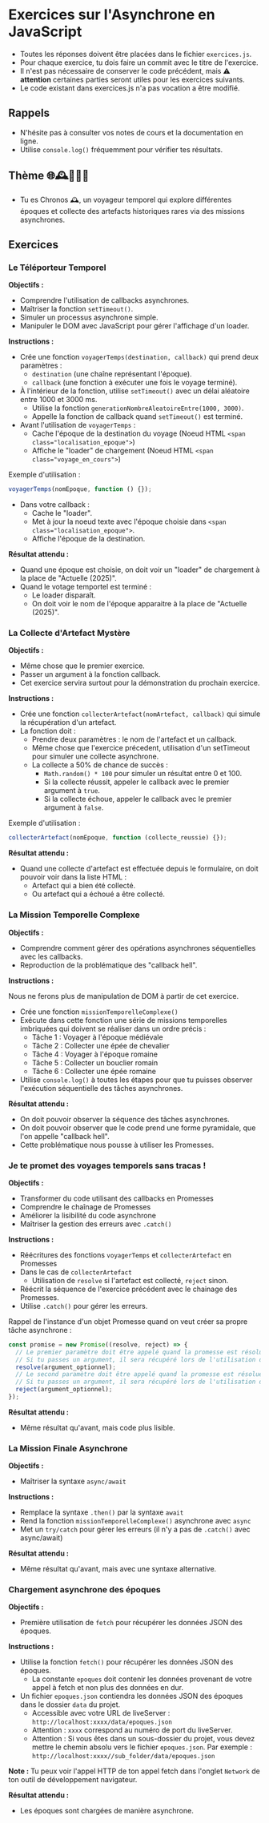 # Exercices sur l'Asynchrone en JavaScript

- Toutes les réponses doivent être placées dans le fichier `exercices.js`.
- Pour chaque exercice, tu dois faire un commit avec le titre de l'exercice.
- Il n'est pas nécessaire de conserver le code précédent, mais ⚠️ **attention** certaines parties seront utiles pour les exercices suivants.
- Le code existant dans exercices.js n'a pas vocation a être modifié.

## Rappels

- N'hésite pas à consulter vos notes de cours et la documentation en ligne.
- Utilise `console.log()` fréquemment pour vérifier tes résultats.

## Thème 🌐🕰️🌈🚀📡

- Tu es Chronos 🕰️, un voyageur temporel qui explore différentes époques et collecte des artefacts historiques rares via des missions asynchrones.

## Exercices

### Le Téléporteur Temporel

**Objectifs :**

- Comprendre l'utilisation de callbacks asynchrones.
- Maîtriser la fonction `setTimeout()`.
- Simuler un processus asynchrone simple.
- Manipuler le DOM avec JavaScript pour gérer l'affichage d'un loader.

**Instructions :**

- Crée une fonction `voyagerTemps(destination, callback)` qui prend deux paramètres :
  - `destination` (une chaîne représentant l'époque).
  - `callback` (une fonction à exécuter une fois le voyage terminé).
- À l'intérieur de la fonction, utilise `setTimeout()` avec un délai aléatoire entre 1000 et 3000 ms.
  - Utilise la fonction `generationNombreAleatoireEntre(1000, 3000)`.
  - Appelle la fonction de callback quand `setTimeout()` est terminé.
- Avant l'utilisation de `voyagerTemps` :
  - Cache l'époque de la destination du voyage (Noeud HTML `<span class="localisation_epoque">`)
  - Affiche le "loader" de chargement (Noeud HTML `<span class="voyage_en_cours">`)

Exemple d'utilisation :

```js
voyagerTemps(nomEpoque, function () {});
```

- Dans votre callback :
  - Cache le "loader".
  - Met à jour la noeud texte avec l'époque choisie dans `<span class="localisation_epoque">`.
  - Affiche l'époque de la destination.

**Résultat attendu :**

- Quand une époque est choisie, on doit voir un "loader" de chargement à la place de "Actuelle (2025)".
- Quand le votage temportel est terminé :
  - Le loader disparaît.
  - On doit voir le nom de l'époque apparaitre à la place de "Actuelle (2025)".

### La Collecte d'Artefact Mystère

**Objectifs :**

- Même chose que le premier exercice.
- Passer un argument à la fonction callback.
- Cet exercice servira surtout pour la démonstration du prochain exercice.

**Instructions :**

- Crée une fonction `collecterArtefact(nomArtefact, callback)` qui simule la récupération d'un artefact.
- La fonction doit :
  - Prendre deux paramètres : le nom de l'artefact et un callback.
  - Même chose que l'exercice précedent, utilisation d'un setTimeout pour simuler une collecte asynchrone.
  - La collecte a 50% de chance de succès :
    - `Math.random() * 100` pour simuler un résultat entre 0 et 100.
    - Si la collecte réussit, appeler le callback avec le premier argument à `true`.
    - Si la collecte échoue, appeler le callback avec le premier argument à `false`.

Exemple d'utilisation :

```js
collecterArtefact(nomEpoque, function (collecte_reussie) {});
```

**Résultat attendu :**

- Quand une collecte d'artefact est effectuée depuis le formulaire, on doit pouvoir voir dans la liste HTML :
  - Artefact qui a bien été collecté.
  - Ou artefact qui a échoué a être collecté.

### La Mission Temporelle Complexe

**Objectifs :**

- Comprendre comment gérer des opérations asynchrones séquentielles avec les callbacks.
- Reproduction de la problématique des "callback hell".

**Instructions :**

Nous ne ferons plus de manipulation de DOM à partir de cet exercice.

- Crée une fonction `missionTemporelleComplexe()`
- Exécute dans cette fonction une série de missions temporelles imbriquées qui doivent se réaliser dans un ordre précis :
  - Tâche 1 : Voyager à l'époque médiévale
  - Tâche 2 : Collecter une épée de chevalier
  - Tâche 4 : Voyager à l'époque romaine
  - Tâche 5 : Collecter un bouclier romain
  - Tâche 6 : Collecter une épée romaine
- Utilise `console.log()` à toutes les étapes pour que tu puisses observer l'exécution séquentielle des tâches asynchrones.

**Résultat attendu :**

- On doit pouvoir observer la séquence des tâches asynchrones.
- On doit pouvoir observer que le code prend une forme pyramidale, que l'on appelle "callback hell".
- Cette problématique nous pousse à utiliser les Promesses.

### Je te promet des voyages temporels sans tracas !

**Objectifs :**

- Transformer du code utilisant des callbacks en Promesses
- Comprendre le chaînage de Promesses
- Améliorer la lisibilité du code asynchrone
- Maîtriser la gestion des erreurs avec `.catch()`

**Instructions :**

- Réécritures des fonctions `voyagerTemps` et `collecterArtefact` en Promesses
- Dans le cas de `collecterArtefact`
  - Utilisation de `resolve` si l'artefact est collecté, `reject` sinon.
- Réécrit la séquence de l'exercice précédent avec le chainage des Promesses.
- Utilise `.catch()` pour gérer les erreurs.

Rappel de l'instance d'un objet Promesse quand on veut créer sa propre tâche asynchrone :

```js
const promise = new Promise((resolve, reject) => {
  // Le premier paramètre doit être appelé quand la promesse est résolue en succès
  // Si tu passes un argument, il sera récupéré lors de l'utilisation de .then()
  resolve(argument_optionnel);
  // Le second paramètre doit être appelé quand la promesse est résolue en erreur
  // Si tu passes un argument, il sera récupéré lors de l'utilisation de .catch()
  reject(argument_optionnel);
});
```

**Résultat attendu :**

- Même résultat qu'avant, mais code plus lisible.

### La Mission Finale Asynchrone

**Objectifs :**

- Maîtriser la syntaxe `async/await`

**Instructions :**

- Remplace la syntaxe `.then()` par la syntaxe `await`
- Rend la fonction `missionTemporelleComplexe()` asynchrone avec `async`
- Met un `try/catch` pour gérer les erreurs (il n'y a pas de `.catch()` avec async/await)

**Résultat attendu :**

- Même résultat qu'avant, mais avec une syntaxe alternative.

### Chargement asynchrone des époques

**Objectifs :**

- Première utilisation de `fetch` pour récupérer les données JSON des époques.

**Instructions :**

- Utilise la fonction `fetch()` pour récupérer les données JSON des époques.
  - La constante `epoques` doit contenir les données provenant de votre appel à fetch et non plus des données en dur.
- Un fichier `epoques.json` contiendra les données JSON des époques dans le dossier `data` du projet.
  - Accessible avec votre URL de liveServer : `http://localhost:xxxx/data/epoques.json`
  - Attention : `xxxx` correspond au numéro de port du liveServer.
  - Attention : Si vous êtes dans un sous-dossier du projet, vous devez mettre le chemin absolu vers le fichier `epoques.json`. Par exemple : `http://localhost:xxxx//sub_folder/data/epoques.json`

**Note :** Tu peux voir l'appel HTTP de ton appel fetch dans l'onglet `Network` de ton outil de développement navigateur.

**Résultat attendu :**

- Les époques sont chargées de manière asynchrone.
